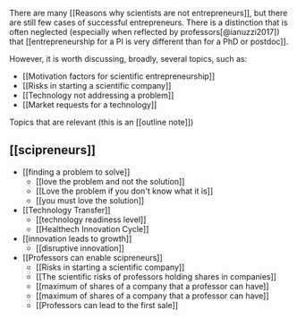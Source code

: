 There are many [[Reasons why scientists are not entrepreneurs]], but there are still few cases of successful entrepreneurs. There is a distinction that is often neglected (especially when reflected by professors[@ianuzzi2017]) that [[entrepreneurship for a PI is very different than for a PhD or postdoc]]. 

However, it is worth discussing, broadly, several topics, such as:

- [[Motivation factors for scientific entrepreneurship]]
- [[Risks in starting a scientific company]]
- [[Technology not addressing a problem]]
- [[Market requests for a technology]]


Topics that are relevant (this is an [[outline note]])
## [[scipreneurs]]

- [[finding a problem to solve]]
	- [[love the problem and not the solution]]
	- [[Love the problem if you don't know what it is]]
	- [[you must love the solution]]
- [[Technology Transfer]]
	- [[technology readiness level]]
	- [[Healthech Innovation Cycle]]
- [[innovation leads to growth]]
	- [[disruptive innovation]]
- [[Professors can enable scipreneurs]]
	- [[Risks in starting a scientific company]]
	- [[The scientific risks of professors holding shares in companies]]
	- [[maximum of shares of a company that a professor can have]]
	- [[maximum of shares of a company that a professor can have]]
	- [[Professors can lead to the first sale]]
